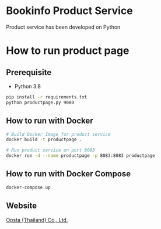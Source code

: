 # Bookinfo Product Service

Product service has been developed on Python

# How to run product page

## Prerequisite

* Python 3.8

```bash
pip install -r requirements.txt
python productpage.py 9080
```

## How to run with Docker

```bash
# Build Docker Image for product service
docker build -t productpage .

# Run product service on port 8083
docker run -d --name productpage -p 8083:8083 productpage
```

## How to run with Docker Compose

```bash
docker-compose up
```

## Website

[Opsta (Thailand) Co., Ltd.](https://www.opsta.co.th)